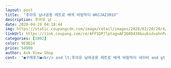 ```yaml
---
layout: post 
title:  "후아유 남녀공용 레트로 배색 바람막이 WHJJA2301U" 
description: 후아유 남 ..
date: 2020-04-19 04:18:44 
img: https://static.coupangcdn.com/image/retail/images/2020/02/20/20/4/9ba6335d-3b22-4728-bb46-b098cb13ca1a.jpg 
linkUrl: https://link.coupang.com/re/AFFSDP?lptag=AF3600438&subid=ahnPublicAsk&pageKey=1343373200&itemId=2370811065&vendorItemId=70302476023&traceid=V0-113-08f40becdbec7172 
categories: [1002] 
color: 9E9D24 
price: 54900 
author: Ask View Shop 
cont:  "●구매후기●<br/> and lt;후아유 남여공용 레트로 배색 바람막이 네이비 and gt;<br/>구매색상 : 블랙<br/>넘 이쁘고 좋아요<br/>네이비, 블랙 두 색상 중 고민하다 블랙으로 구매했는데 블랙으로 사길 잘 한 것 같아요!<br/>네이비로 잘산거같아요 색조합 너무 예뻐요 ㅠㅠ<br/>두께도 적당해서 가볍게 입기 좋아요!!<br/>디자인도 그렇고 색상도 그렇고 실제로 보니 더 예뻐서 제 사이즈로 하나 더 사서 커플로 입을 생각이에요!!<br/>땀배출에도 좋을거같고<br/>배송도 하루만에 도착<br/>사이즈 : XL<br/>사진이 약간 밝게나왔는데<br/>스타일도 남여공용으로 입을수있구요<br/>신랑 키 170이고  저는 158인데<br/>신랑이랑 같이 입으려고 xl 구입했어요<br/>신축성은 없지만 사이즈 자체가 넉넉해서 불편함도 없고,<br/>안에 매쉬로 되어있어서<br/>앞,뒤 뿐만 아니라 옆모습도 배색이 들어가있어 어두워 보이지 않고 포인트가 되서 더 예쁘네요!<br/>예쁘게 입을게용<br/>오버핏으로 제가 딱 원하는 스타일로 예쁘게 맞아요!!<br/>유행 안타고 쭉 입을거같아요<br/>정말 예쁜 네이비+레드 조합이에요<br/>지금부터 쭉 잘입을거같아요 ❤️<br/>지퍼도 저가 지퍼아니구 튼튼한지퍼네요!<br/>짱 입니다.<br/><br/>허리 쪽은 끈이 따로 있어 끈으로 조절해서 입어도 될 것 같아요! (하지만 안한게 더 예쁜다는것)<br/>후아유 남여공용 레트로 배색바람막이<br/>" 
---
```

